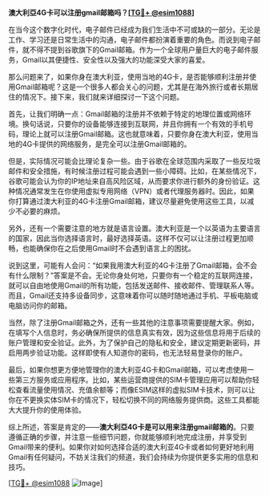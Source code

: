 **澳大利亞4G卡可以注册gmail邮箱吗？[[TG💪+ @esim1088](https://t.me/s/esim1088)]**

在当今这个数字化时代，电子邮件已经成为我们生活中不可或缺的一部分。无论是工作、学习还是日常生活中的沟通，电子邮件都扮演着重要的角色。而说到电子邮件，就不得不提到谷歌旗下的Gmail邮箱。作为一个全球用户量巨大的电子邮件服务，Gmail以其便捷性、安全性以及强大的功能深受大家的喜爱。

那么问题来了，如果你身在澳大利亚，使用当地的4G卡，是否能够顺利注册并使用Gmail邮箱呢？这是一个很多人都会关心的问题，尤其是在海外旅行或者长期居住的情况下。接下来，我们就来详细探讨一下这个问题。

首先，让我们明确一点：Gmail邮箱的注册并不依赖于特定的地理位置或网络环境。换句话说，只要你的设备能够连接到互联网，并且你拥有一个有效的手机号码，理论上就可以注册Gmail邮箱。这也就意味着，只要你身在澳大利亚，使用当地的4G卡提供的网络服务，是完全可以注册Gmail邮箱的。

但是，实际情况可能会比理论复杂一些。由于谷歌在全球范围内采取了一些反垃圾邮件和安全措施，有时候注册过程可能会遇到一些小障碍。比如，在某些情况下，谷歌可能会认为你的IP地址来自高风险区域，从而要求你进行额外的身份验证。这种情况通常发生在你使用虚拟专用网络（VPN）或者代理服务器时。因此，如果你打算通过澳大利亚的4G卡注册Gmail邮箱，建议尽量避免使用这些工具，以减少不必要的麻烦。

另外，还有一个需要注意的地方就是语言设置。澳大利亚是一个以英语为主要语言的国家，因此当你选择语言时，最好选择英语。这样不仅可以让注册过程更加顺畅，也能确保你在之后使用Gmail时不会遇到语言上的困扰。

说到这里，可能有人会问：“如果我用澳大利亚的4G卡注册了Gmail邮箱，会不会有什么限制？”答案是不会。无论你身处何地，只要你有一个稳定的互联网连接，就可以自由地使用Gmail的所有功能，包括发送邮件、接收邮件、管理联系人等。而且，Gmail还支持多设备同步，这意味着你可以随时随地通过手机、平板电脑或电脑访问你的邮箱。

当然，除了注册Gmail邮箱之外，还有一些其他的注意事项需要提醒大家。例如，在填写个人信息时，务必确保所提供的信息真实有效，因为这些信息将用于后续的账户管理和安全验证。此外，为了保护自己的隐私和安全，建议定期更新密码，并启用两步验证功能。这样即使有人知道你的密码，也无法轻易登录你的账户。

最后，如果你想更方便地管理你的澳大利亚4G卡和Gmail邮箱，可以考虑使用一些第三方服务或应用程序。比如，某些运营商提供的SIM卡管理应用可以帮助你轻松查看流量使用情况、充值余额等；而像ESIM这样的虚拟SIM卡技术，则可以让你在不更换实体SIM卡的情况下，轻松切换不同的网络服务提供商。这些工具都能大大提升你的使用体验。

综上所述，答案是肯定的——**澳大利亞4G卡是可以用来注册gmail邮箱的**。只要遵循正确的步骤，并注意一些细节问题，你就能够顺利地完成注册，并享受到Gmail带来的便利。如果你对如何选择合适的澳大利亚4G卡或者如何更好地利用Gmail有任何疑问，不妨关注我们的频道，我们会持续为你提供更多实用的信息和技巧。

[[TG💪+ @esim1088](https://t.me/s/esim1088) ![Image](https://i.postimg.cc/4NQfJmqS/Snipaste-2025-05-13-00-14-12.png)]